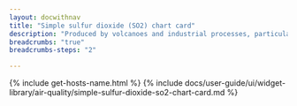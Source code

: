 ```yaml
---
layout: docwithnav
title: "Simple sulfur dioxide (SO2) chart card"
description: "Produced by volcanoes and industrial processes, particularly the burning of coal and oil. Results displayed by combining the latest and aggregated values and optional simplified chart."
breadcrumbs: "true"
breadcrumbs-steps: "2"

---
```

{% include get-hosts-name.html %}
{% include docs/user-guide/ui/widget-library/air-quality/simple-sulfur-dioxide-so2-chart-card.md %}
